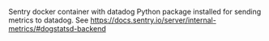 Sentry docker container with datadog Python package installed for sending metrics to datadog.
See https://docs.sentry.io/server/internal-metrics/#dogstatsd-backend